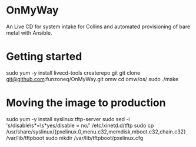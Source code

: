 OnMyWay
=======

An Live CD for system intake for Collins and automated provisioning of bare metal with Ansible.

# Getting started
  sudo yum -y install livecd-tools createrepo git
  git clone git@github.com:funzoneq/OnMyWay.git omw
  cd omw/os/
  sudo ./make

# Moving the image to production
  sudo yum -y install syslinux tftp-server
  sudo sed -i 's/disable\s*=\s*yes/disable = no/' /etc/xinetd.d/tftp
  sudo cp /usr/share/syslinux/{pxelinux.0,menu.c32,memdisk,mboot.c32,chain.c32} /var/lib/tftpboot
  sudo mkdir /var/lib/tftpboot/pxelinux.cfg
